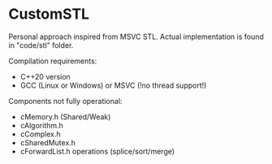 # CustomSTL

Personal approach inspired from MSVC STL. Actual implementation is found in "code/stl" folder.

Compilation requirements:

- C++20 version
- GCC (Linux or Windows) or MSVC (!no thread support!)

Components not fully operational:

- cMemory.h (Shared/Weak)
- cAlgorithm.h
- cComplex.h
- cSharedMutex.h
- cForwardList.h operations (splice/sort/merge)